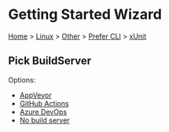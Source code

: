 # Getting Started Wizard

[Home](/docs/wiz/readme.md) > [Linux](Linux.md) > [Other](Linux_Other.md) > [Prefer CLI](Linux_Other_Cli.md) > [xUnit](Linux_Other_Cli_xUnit.md)

## Pick BuildServer

Options:
 * [AppVeyor](Linux_Other_Cli_xUnit_AppVeyor.md)
 * [GitHub Actions](Linux_Other_Cli_xUnit_GitHubActions.md)
 * [Azure DevOps](Linux_Other_Cli_xUnit_AzureDevOps.md)
 * [No build server](Linux_Other_Cli_xUnit_None.md)
